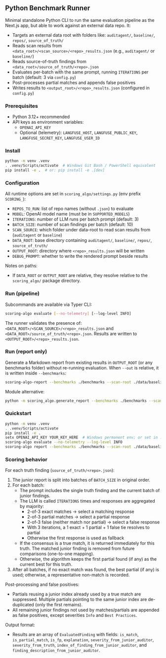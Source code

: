 ## Python Benchmark Runner

Minimal standalone Python CLI to run the same evaluation pipeline as the Next.js app, but able to work against an external data repo. It:

- Targets an external data root with folders like: `auditagent/`, `baseline/`, `repos/`, `source_of_truth/`
- Reads scan results from `<data_root>/<scan_source>/<repo>_results.json` (e.g., `auditagent/` or `baseline/`)
- Reads source-of-truth findings from `<data_root>/source_of_truth/<repo>.json`
- Evaluates per-batch with the same prompt, running `ITERATIONS` per batch (default: 3 via `config.py`)
- Post-processes partial matches and appends false positives
- Writes results to `<output_root>/<repo>_results.json` (configured in `config.py`)

### Prerequisites

- Python 3.12+ recommended
- API keys as environment variables:
  - `OPENAI_API_KEY`
  - Optional (telemetry): `LANGFUSE_HOST`, `LANGFUSE_PUBLIC_KEY`, `LANGFUSE_SECRET_KEY`, `LANGFUSE_USER_ID`

### Install

```bash
python -m venv .venv
. .venv/Scripts/activate  # Windows Git Bash / PowerShell equivalent
pip install -e .  # or: pip install -e .[dev]
```

### Configuration

All runtime options are set in `scoring_algo/settings.py` (env prefix `SCORING_`):

- `REPOS_TO_RUN`: list of repo names (without `.json`) to evaluate
- `MODEL`: OpenAI model name (must be in `SUPPORTED_MODELS`)
- `ITERATIONS`: number of LLM runs per batch prompt (default: 3)
- `BATCH_SIZE`: number of scan findings per batch (default: 10)
- `SCAN_SOURCE`: which folder under data-root to read scan results from (`auditagent` or `baseline`)
- `DATA_ROOT`: base directory containing `auditagent/`, `baseline/`, `repos/`, `source_of_truth/`
- `OUTPUT_ROOT`: directory where `<repo>_results.json` will be written
- `DEBUG_PROMPT`: whether to write the rendered prompt beside results

Notes on paths:
- If `DATA_ROOT` or `OUTPUT_ROOT` are relative, they resolve relative to the `scoring_algo/` package directory.

### Run (pipeline)

Subcommands are available via Typer CLI:

```bash
scoring-algo evaluate [--no-telemetry] [--log-level INFO]
```

The runner validates the presence of: `<DATA_ROOT>/<SCAN_SOURCE>/<repo>_results.json` and `<DATA_ROOT>/source_of_truth/<repo>.json`. Results are written to `<OUTPUT_ROOT>/<repo>_results.json`.

### Run (report only)

Generate a Markdown report from existing results in `OUTPUT_ROOT` (or any benchmarks folder) without re-running evaluation. When `--out` is relative, it is written inside `--benchmarks`:

```bash
scoring-algo-report --benchmarks ./benchmarks --scan-root ./data/baseline --out REPORT.md
```

Module alternative:

```bash
python -m scoring_algo.generate_report --benchmarks ./benchmarks --scan-root ./data/baseline --out REPORT.md
```

### Quickstart

```bash
python -m venv .venv
. .venv/Scripts/activate
pip install -e .
setx OPENAI_API_KEY YOUR_KEY_HERE  # Windows permanent env; or set in .env
scoring-algo evaluate --no-telemetry --log-level INFO
scoring-algo report --benchmarks ./benchmarks --scan-root ./data/baseline --out REPORT.md
```

### Scoring behavior

For each truth finding (`source_of_truth/<repo>.json`):

1) The junior report is split into batches of `BATCH_SIZE` in original order.
2) For each batch:
   - The prompt includes the single truth finding and the current batch of junior findings.
   - The LLM is called `ITERATIONS` times and responses are aggregated by majority:
     - 2-of-3 exact matches → select a matching response
     - 2-of-3 partial matches → select a partial response
     - 2-of-3 false (neither match nor partial) → select a false response
     - With 3 iterations, a 1 exact + 1 partial + 1 false tie resolves to partial
     - Otherwise the first response is used as fallback
   - If the consensus is a true match, it is returned immediately for this truth. The matched junior finding is removed from future comparisons (one-to-one mapping).
   - Otherwise, the algorithm keeps the first partial found (if any) as the current best for this truth.
3) After all batches, if no exact match was found, the best partial (if any) is used; otherwise, a representative non-match is recorded.

Post-processing and false positives:

- Partials reusing a junior index already used by a true match are suppressed. Multiple partials pointing to the same junior index are de-duplicated (only the first remains).
- All remaining junior findings not used by matches/partials are appended as false positives, except severities `Info` and `Best Practices`.

Output format:

- Results are an array of `EvaluatedFinding` with fields: `is_match`, `is_partial_match`, `is_fp`, `explanation`, `severity_from_junior_auditor`, `severity_from_truth`, `index_of_finding_from_junior_auditor`, and `finding_description_from_junior_auditor`.


